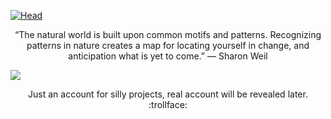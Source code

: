 [![Head](https://files.catbox.moe/emra96.png)](https://github.com/Navalinks)


<p align="center">
  “The natural world is built upon common motifs and patterns. Recognizing patterns in nature creates a map for locating yourself in change, and anticipation what is yet to come.” ― Sharon Weil<br>
</p>

![](https://hit.yhype.me/github/profile?user_id=87469312)

<p align="center">
  Just an account for silly projects, real account will be revealed later. :trollface:
</p>
<!---
Navalinks/Navalinks is a ✨ special ✨ repository because its `README.md` (this file) appears on your GitHub profile.
You can click the Preview link to take a look at your changes.
--->
